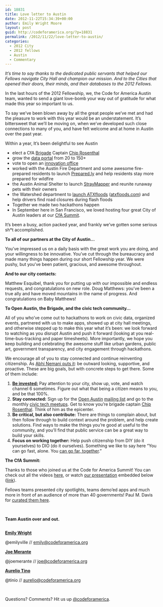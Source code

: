 ```yaml
---
id: 18831
title: Love letter to Austin
date: 2012-11-22T15:34:39+00:00
author: Emily Wright Moore
layout: post
guid: http://codeforamerica.org/?p=18831
permalink: /2012/11/22/love-letter-to-austin/
categories:
  - 2012 City
  - 2012 fellows
  - Austin
  - Commentary
---
```

_It’s time to say thanks to the dedicated public servants that helped our Fellows navigate City Hall and champion our mission. And to the Cities that opened their doors, their minds, and their databases to the 2012 Fellows._

<p style="text-align: left;">
  <a href="http://codeforamerica.org/wp-content/uploads/2012/11/IMG_20120201_161733.jpeg"><img class="alignright size-medium wp-image-18837" title="IMG_20120201_161733" src="http://codeforamerica.org/wp-content/uploads/2012/11/IMG_20120201_161733-300x225.jpg" alt="" /></a>In the last hours of the 2012 Fellowship, we, the Code for America Austin team, wanted to send a giant love-bomb your way out of gratitude for what made this year so important to us.
</p>

To say we&#8217;ve been blown away by all the great people we&#8217;ve met and had the pleasure to work with this year would be an understatement. It&#8217;s bittersweet that we&#8217;ll be moving on, when we&#8217;ve developed such close connections to many of you, and have felt welcome and at home in Austin over the past year.

Within a year, It&#8217;s been delightful to see Austin

  * elect a CfA [Brigade](http://brigade.codeforamerica.org/) Captain [Chip Rosenthal](http://brigade.codeforamerica.org/members/108)
  * grow the [data portal](http://brigade.codeforamerica.org/members/108) from 20 to 150+
  * vote to open an [innovation office](http://codeforamerica.org/2012/09/17/austin-launches-innovation-office/)
  * worked with the Austin Fire Department and some awesome fire-prepared residents to launch [Prepared.ly](http://www.prepared.ly) and help residents stay more prepared for wildfire
  * the Austin Animal Shelter to launch [StrayMapper](http://www.straymapper.com/) and reunite runaway pets with their owners
  * the Watershed department to [launch ATXfloods](http://codeforamerica.org/2012/11/02/mapping-floods/) ([atxfloods.com](http://atxfloods.com)) and help drivers find road closures during flash floods
  * Together we made two hackathons happen
  * In September here in San Francisco, we loved hosting four great City of Austin leaders at our [CfA Summit](http://cfasummit.org/).

<p style="text-align: left;">
  It’s been a busy, action packed year, and frankly we’ve gotten some serious sh*t accomplished.
</p>

<p style="text-align: left;">
  <strong>To all of our partners at the City of Austin&#8230;</strong>
</p>

You&#8217;ve impressed us on a daily basis with the great work you are doing, and your willingness to be innovative. You’ve cut through the bureaucracy and made many things happen during our short Fellowship year. We were pushy, but you&#8217;ve been patient, gracious, and awesome throughout.

**And to our city contacts:**

Matthew Esquibel, thank you for putting up with our impossible and endless requests, and congratulations on new role. Doug Matthews: you’ve been a true ally and have moved mountains in the name of progress. And congratulations on Baby Matthews!



**To Open Austin, the Brigade, and the civic tech community&#8230;**

[<img class="alignright size-medium wp-image-18832" title="IMG_20120908_182754" src="http://codeforamerica.org/wp-content/uploads/2012/11/IMG_20120908_182754-300x225.jpg" alt="" />](http://codeforamerica.org/wp-content/uploads/2012/11/IMG_20120908_182754.jpg)All of you who&#8217;ve come out to hackathons to work on civic data, organized events, partnered with us to make apps, showed up at city hall meetings, and otherwise stepped up to make this year what it’s been: we look forward to watching as you disrupt Austin and push it forward (looking at you real-time-bus-tracking and paper timesheets). More importantly, we hope you keep building and celebrating the awesome stuff like urban gardens, public art, government transparency, and city engagement through hackathons.

We encourage all of you to stay connected and continue reinventing citizenship. As [Abhi Nemani puts it](http://codeforamerica.org/2012/11/07/citizenship-beyond-the-election/): be outward looking, supportive, and proactive. These are big goals, but with concrete steps to get there. Some of them include:

  1. **[Be invested:](http://brigade.codeforamerica.org/)** Pay attention to your city, show up, vote, and watch channel 6 sometimes. Figure out what that being a citizen means to you, and be that 100%.
  2. **Stay connected:** Sign up for the [Open Austin](http://open-austin.org/) [mailing list](https://groups.google.com/forum/?fromgroups#!forum/openaustin) and go to the monthly [civic tech meetups](http://www.facebook.com/events/431540723568696/). Get to know you’re brigade captain [Chip Rosenthal](http://brigade.codeforamerica.org/members/108). Think of him as the epicenter.
  3. **Be critical, but also contribute:** There are things to complain about, but then follow through to build context around the problem, and help create solutions. Find ways to make the things you’re good at useful to the community, and you’ll find that public service can be a great way to build your skills.
  4. **Focus on working together:** Help push citizenship from DIY (do it yourselves) to DIO (do it ourselves). Something we like to say here “You can go fast, alone. You [can go far, together](http://codeforamerica.org/2012/01/27/fast-and-far-together/).”

**The CfA Summit:**

Thanks to those who joined us at the Code for America Summit! You can check out all the videos [here](http://www.youtube.com/user/CodeforAmerica), or watch [our presentation](http://www.youtube.com/watch?list=SP65XgbSILalWgNf1uM96bb5TeVC3v-h4d&v=lDzB8pOCp5c&feature=player_embedded) embedded below ([link](http://www.youtube.com/embed/lDzB8pOCp5c?list=SP65XgbSILalWgNf1uM96bb5TeVC3v-h4d&hl=en_US)).



Fellows teams presented city spotlights, teams demo&#8217;ed apps and much more in front of an audience of more than 40 governments! Paul M. Davis for [curated them here](http://cohere.io/openatx-presentation-from-the-2012-code-for-america-summit/).

&nbsp;

**Team Austin over and out.**

[<img class="size-medium wp-image-18836 alignnone" title="6882954335_c6b04e816f_b" src="http://codeforamerica.org/wp-content/uploads/2012/11/6882954335_c6b04e816f_b-300x200.jpg" alt="" />](http://codeforamerica.org/wp-content/uploads/2012/11/6882954335_c6b04e816f_b.jpg)

<p style="text-align: left;">
  <a href="http://codeforamerica.org/emily-wright/"><strong>Emily Wright</strong></a>
</p>

@emilyville // emily@codeforamerica.org

<p style="text-align: left;">
  <a href="http://codeforamerica.org/joe-merante/"><strong>Joe Merante</strong></a>
</p>

@joemerante // joe@codeforamerica.org

<p style="text-align: left;">
  <a href="http://codeforamerica.org/aurelio-tinio/"><strong>Aurelio Tino</strong></a>
</p>

@tinio // aurelio@codeforamerica.org

&nbsp;

Questions? Comments? Hit us up <a href="http://twitter.com/codeforamerica" target="_blank">@codeforamerica</a>.